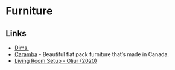 # Furniture

## Links

* [Dims.](https://www.dimshome.com)
* [Caramba](https://caramba.store) - Beautiful flat pack furniture that’s made in Canada.
* [Living Room Setup - Oliur (2020)](https://oliur.com/living-room-setup/)
